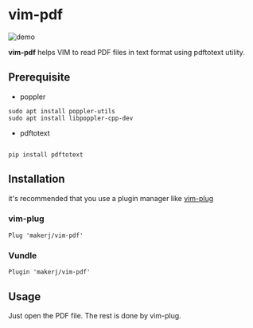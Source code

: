 # vim-pdf

![demo](demo.gif)

**vim-pdf** helps VIM to read PDF files in text format using pdftotext utility.

## Prerequisite


* poppler
```
sudo apt install poppler-utils
sudo apt install libpoppler-cpp-dev
```
* pdftotext

```

pip install pdftotext 

```
## Installation

it's recommended that you use a plugin manager like [vim-plug](https://github.com/junegunn/vim-plug)

### vim-plug

```
Plug 'makerj/vim-pdf'
```

### Vundle

```
Plugin 'makerj/vim-pdf'
```


## Usage

Just open the PDF file. The rest is done by vim-plug.

